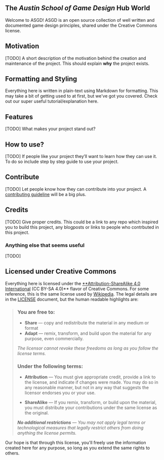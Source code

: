## The *Austin School of Game Design* Hub World
Welcome to ASGD! ASGD is an open source collection of well written and documented game design principles, shared under the Creative Commons license.

## Motivation
[TODO] A short description of the motivation behind the creation and maintenance of the project. This should explain **why** the project exists.

## Formatting and Styling
Everything here is written in plain-text using Markdown for formatting. This may take a bit of getting used to at first, but we've got you covered. Check out our super useful tutorial/explanation here.

## Features
[TODO] What makes your project stand out?

## How to use?
[TODO] If people like your project they’ll want to learn how they can use it. To do so include step by step guide to use your project.

## Contribute
[TODO] Let people know how they can contribute into your project. A [contributing guideline](https://github.com/zulip/zulip-electron/blob/master/CONTRIBUTING.md) will be a big plus.

## Credits
[TODO] Give proper credits. This could be a link to any repo which inspired you to build this project, any blogposts or links to people who contrbuted in this project. 

### Anything else that seems useful
[TODO] 

## Licensed under Creative Commons
Everything here is licensed under the [**Attribution-ShareAlike 4.0 International](https://creativecommons.org/licenses/by-sa/4.0/) (CC BY-SA 4.0)** flavor of Creative Commons.
For some reference, this is the same license used by [Wikipedia](wikipedia.org).
The legal details are in the [LICENSE](/LICENSE.md) document, but the human readable highlights are:

> ### You are free to:
>
> - **Share** — copy and redistribute the material in any medium or format
> - **Adapt** — remix, transform, and build upon the material for any purpose, even commercially.
>
> *The licensor cannot revoke these freedoms as long as you follow the license terms.*
>
> ### Under the following terms:
>
> - **Attribution** — You must give appropriate credit, provide a link to the license, and indicate if changes were made. You may do so in any reasonable manner, but not in any way that suggests the licensor endorses you or your use.
>
> - **ShareAlike** — If you remix, transform, or build upon the material, you must distribute your contributions under the same license as the original.
>
> ***No additional restrictions** — You may not apply legal terms or technological measures that legally restrict others from doing anything the license permits.*

Our hope is that through this license, you'll freely use the information created here for any purpose, so long as you extend the same rights to others.
